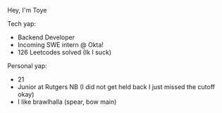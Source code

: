 Hey, I'm Toye

Tech yap:

* Backend Developer
* Incoming SWE intern @ Okta!
* 126 Leetcodes solved (Ik I suck)

Personal yap:

* 21
* Junior at Rutgers NB (I did not get held back I just missed the cutoff okay) 
* I like brawlhalla (spear, bow main)
  
